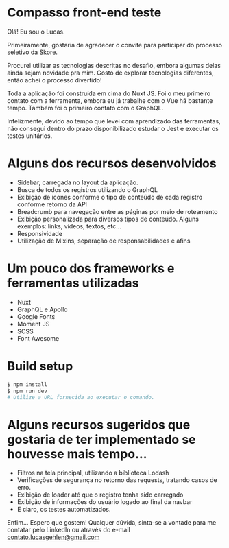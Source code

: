
# Compasso front-end teste

Olá! Eu sou o Lucas.

Primeiramente, gostaria de agradecer o convite para participar do processo seletivo da Skore.

Procurei utilizar as tecnologias descritas no desafio, embora algumas delas ainda sejam novidade pra mim. Gosto de explorar tecnologias diferentes, então achei o processo divertido!

Toda a aplicação foi construída em cima do Nuxt JS. Foi o meu primeiro contato com a ferramenta, embora eu já trabalhe com o Vue há bastante tempo. Também foi o primeiro contato com o GraphQL.

Infelizmente, devido ao tempo que levei com aprendizado das ferramentas, não consegui dentro do prazo disponibilizado estudar o Jest e executar os testes unitários.

# Alguns dos recursos desenvolvidos
- Sidebar, carregada no layout da aplicação.
- Busca de todos os registros utilizando o GraphQL
- Exibição de ícones conforme o tipo de conteúdo de cada registro conforme retorno da API
- Breadcrumb para navegação entre as páginas por meio de roteamento
- Exibição personalizada para diversos tipos de conteúdo. Alguns exemplos: links, vídeos, textos, etc...
- Responsividade
- Utilização de Mixins, separação de responsabilidades e afins

# Um pouco dos frameworks e ferramentas utilizadas
- Nuxt
- GraphQL e Apollo
- Google Fonts
- Moment JS
- SCSS
- Font Awesome

# Build setup
```bash
$ npm install
$ npm run dev
# Utilize a URL fornecida ao executar o comando. 
```


# Alguns recursos sugeridos que gostaria de ter implementado se houvesse mais tempo...
- Filtros na tela principal, utilizando a biblioteca Lodash
- Verificações de segurança no retorno das requests, tratando casos de erro.
- Exibição de loader até que o registro tenha sido carregado
- Exibição de informações do usuário logado ao final da navbar
- E claro, os testes automatizados.

Enfim... Espero que gostem!
Qualquer dúvida, sinta-se a vontade para me contatar pelo LinkedIn ou através do e-mail contato.lucasgehlen@gmail.com

